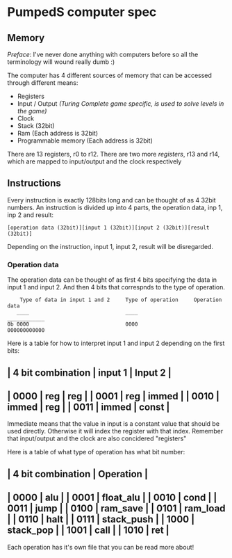 # PumpedS computer spec

## Memory
*Preface*: I've never done anything with computers before so all the terminology will wound really dumb :)

The computer has 4 different sources of memory that can be accessed through different means:

- Registers
- Input / Output *(Turing Complete game specific, is used to solve levels in the game)*
- Clock
- Stack (32bit)
- Ram (Each address is 32bit)
- Programmable memory (Each address is 32bit)

There are 13 registers, r0 to r12. 
There are two more *registers*, r13 and r14, which are mapped to input/output and the clock respectively

## Instructions

Every instruction is exactly 128bits long and can be thought of as 4 32bit numbers.
An instruction is divided up into 4 parts, the operation data, inp 1, inp 2 and result:

```[operation data (32bit)][input 1 (32bit)][input 2 (32bit)][result (32bit)]```

Depending on the instruction, input 1, input 2, result will be disregarded.


### Operation data

The operation data can be thought of as first 4 bits specifying the data in input 1 and input 2. And then 4 bits that correspnds to the type of operation.

```
    Type of data in input 1 and 2     Type of operation     Operation data
   ____                               ____                  ____________
0b 0000                               0000                  000000000000
```

Here is a table for how to interpret input 1 and input 2 depending on the first bits:

| 4 bit combination | input 1     | Input 2 |
---------------------------------------------
| 0000              | reg         | reg     |
| 0001              | reg         | immed   |
| 0010              | immed       | reg     |
| 0011              | immed       | const   |
---------------------------------------------

Immediate means that the value in input is a constant value that should be used directly. Otherwise it will index the register with that index. Remember that input/output and the clock are also concidered "registers"



Here is a table of what type of operation has what bit number:

| 4 bit combination | Operation  |
----------------------------------
| 0000              | alu        |
| 0001              | float_alu  |
| 0010              | cond       |
| 0011              | jump       |
| 0100              | ram_save   |
| 0101              | ram_load   |
| 0110              | halt       |
| 0111              | stack_push |
| 1000              | stack_pop  |
| 1001              | call       |
| 1010              | ret        |
----------------------------------


Each operation has it's own file that you can be read more about!
